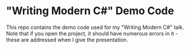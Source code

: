 # "Writing Modern C#" Demo Code

This repo contains the demo code used for my "Writing Modern C#" talk. Note that if you open the project, it should have numerous errors in it - these are addressed when I give the presentation.